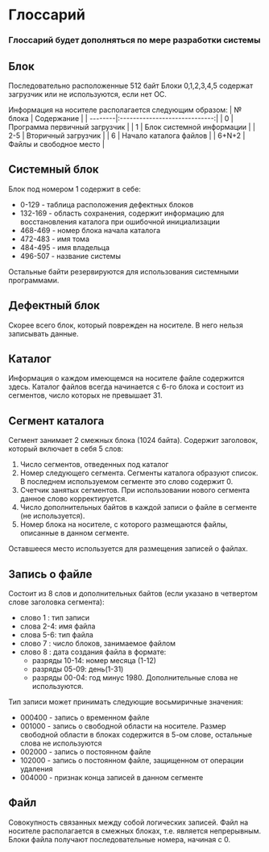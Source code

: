 # Глоссарий
### Глоссарий будет дополняться по мере разработки системы

## Блок
Последовательно расположенные 512 байт
Блоки 0,1,2,3,4,5 содержат загрузчик или не используются, если нет ОС.

Информация на носителе располагается следующим образом:
| № блока | Содержание                    |
| --------|:-----------------------------:|
| 0       | Программа первичный загрузчик |
| 1       | Блок системной информации     |
| 2-5     | Вторичный загрузчик           |
| 6       | Начало каталога файлов        |
| 6+N+2   | Файлы и свободное место       |

## Системный блок
Блок под номером 1 содержит в себе:
* 0-129   - таблица расположения дефектных блоков
* 132-169 - область сохранения, содержит информацию для восстановления каталога при ошибочной инициализации
* 468-469 - номер блока начала каталога
* 472-483 - имя тома
* 484-495 - имя владельца
* 496-507 - название системы

Остальные байти резервируются для использования системными программами.

## Дефектный блок
Скорее всего блок, который поврежден на носителе. В него нельзя записывать данные.

## Каталог
Информация о каждом имеющемся на носителе файле содержится здесь.
Каталог файлов всегда начинается с 6-го блока и состоит из сегментов, число которых не превышает 31.

## Сегмент каталога
Сегмент занимает 2 смежных блока (1024 байта).
Содержит заголовок, который включает в себя 5 слов:

1. Число сегментов, отведенных под каталог
2. Номер следующего сегмента. Сегменты каталога образуют список. В последнем используемом сегменте это слово содержит 0.
3. Счетчик занятых сегментов. При использовании нового сегмента данное слово корректируется.
4. Число дополнительных байтов в каждой записи о файле в сегменте (не используется).
5. Номер блока на носителе, с которого размещаются файлы, описанные в данном сегменте.

Оставшееся место используется для размещения записей о файлах.

## Запись о файле
Состоит из 8 слов и дополнительных байтов (если указано в четвертом слове заголовка сегмента):

* слово 1  : тип записи
* слова 2-4: имя файла
* слова 5-6: тип файла
* слово 7  : число блоков, занимаемое файлом
* слово 8  : дата создания файла в формате:
  * разряды 10-14: номер месяца (1-12)
  * разряды 05-09: день(1-31)
  * разряды 00-04: год минус 1980. Дополнительные слова не используются.

Тип записи может принимать следующие восьмиричные значения:
* 000400 - запись о временном файле
* 001000 - запись о свободной области на носителе. Размер свободной области в блоках содержится в 5-ом слове, остальные слова не используются
* 002000 - запись о постоянном файле
* 102000 - запись о постоянном файле, защищенном от операции удаления
* 004000 - признак конца записей в данном сегменте

## Файл
Совокупность связанных между собой логических записей.
Файл на носителе располагается в смежных блоках, т.е. является непрерывным.
Блоки файла получают последовательные номера, начиная с 0.